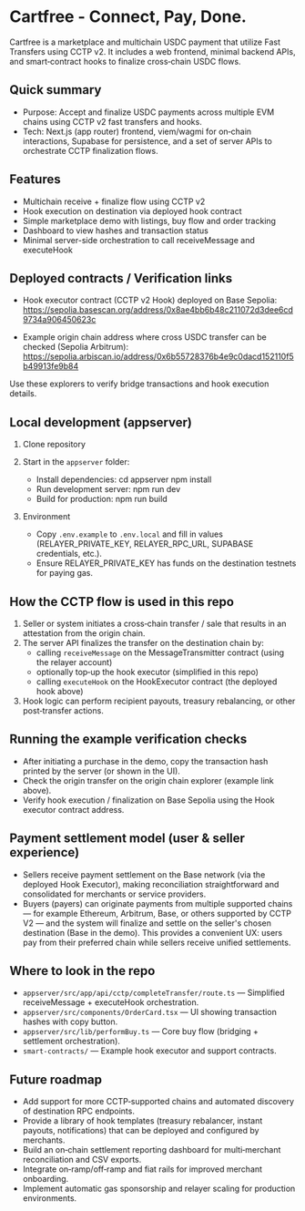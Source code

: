 # Cartfree - Connect, Pay, Done.

Cartfree is a marketplace and multichain USDC payment that utilize Fast Transfers using CCTP v2. It includes a web frontend, minimal backend APIs, and smart‑contract hooks to finalize cross‑chain USDC flows.

## Quick summary
- Purpose: Accept and finalize USDC payments across multiple EVM chains using CCTP v2 fast transfers and hooks.
- Tech: Next.js (app router) frontend, viem/wagmi for on‑chain interactions, Supabase for persistence, and a set of server APIs to orchestrate CCTP finalization flows.

## Features
- Multichain receive + finalize flow using CCTP v2
- Hook execution on destination via deployed hook contract
- Simple marketplace demo with listings, buy flow and order tracking
- Dashboard to view hashes and transaction status
- Minimal server-side orchestration to call receiveMessage and executeHook

## Deployed contracts / Verification links
- Hook executor contract (CCTP v2 Hook) deployed on Base Sepolia:  
  https://sepolia.basescan.org/address/0x8ae4bb6b48c211072d3dee6cd9734a906450623c

- Example origin chain address where cross USDC transfer can be checked (Sepolia Arbitrum):  
  https://sepolia.arbiscan.io/address/0x6b55728376b4e9c0dacd152110f5b49913fe9b84

Use these explorers to verify bridge transactions and hook execution details.

## Local development (appserver)
1. Clone repository
2. Start in the `appserver` folder:
   - Install dependencies:
     cd appserver
     npm install
   - Run development server:
     npm run dev
   - Build for production:
     npm run build

3. Environment
   - Copy `.env.example` to `.env.local` and fill in values (RELAYER_PRIVATE_KEY, RELAYER_RPC_URL, SUPABASE credentials, etc.).
   - Ensure RELAYER_PRIVATE_KEY has funds on the destination testnets for paying gas.

## How the CCTP flow is used in this repo
1. Seller or system initiates a cross‑chain transfer / sale that results in an attestation from the origin chain.
2. The server API finalizes the transfer on the destination chain by:
   - calling `receiveMessage` on the MessageTransmitter contract (using the relayer account)
   - optionally top‑up the hook executor (simplified in this repo)
   - calling `executeHook` on the HookExecutor contract (the deployed hook above)
3. Hook logic can perform recipient payouts, treasury rebalancing, or other post‑transfer actions.

## Running the example verification checks
- After initiating a purchase in the demo, copy the transaction hash printed by the server (or shown in the UI).
- Check the origin transfer on the origin chain explorer (example link above).
- Verify hook execution / finalization on Base Sepolia using the Hook executor contract address.

## Payment settlement model (user & seller experience)
- Sellers receive payment settlement on the Base network (via the deployed Hook Executor), making reconciliation straightforward and consolidated for merchants or service providers.
- Buyers (payers) can originate payments from multiple supported chains — for example Ethereum, Arbitrum, Base, or others supported by CCTP V2 — and the system will finalize and settle on the seller's chosen destination (Base in the demo). This provides a convenient UX: users pay from their preferred chain while sellers receive unified settlements.

## Where to look in the repo
- `appserver/src/app/api/cctp/completeTransfer/route.ts` — Simplified receiveMessage + executeHook orchestration.
- `appserver/src/components/OrderCard.tsx` — UI showing transaction hashes with copy button.
- `appserver/src/lib/performBuy.ts` — Core buy flow (bridging + settlement orchestration).
- `smart-contracts/` — Example hook executor and support contracts.

## Future roadmap
- Add support for more CCTP‑supported chains and automated discovery of destination RPC endpoints.
- Provide a library of hook templates (treasury rebalancer, instant payouts, notifications) that can be deployed and configured by merchants.
- Build an on‑chain settlement reporting dashboard for multi‑merchant reconciliation and CSV exports.
- Integrate on‑ramp/off‑ramp and fiat rails for improved merchant onboarding.
- Implement automatic gas sponsorship and relayer scaling for production environments.
